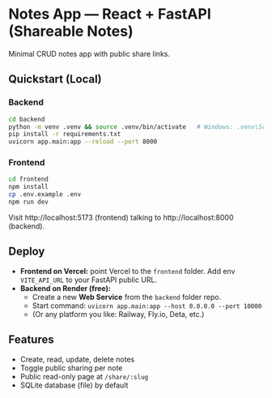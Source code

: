 # Notes App — React + FastAPI (Shareable Notes)

Minimal CRUD notes app with public share links.

## Quickstart (Local)
### Backend
```bash
cd backend
python -m venv .venv && source .venv/bin/activate   # Windows: .venv\Scripts\activate
pip install -r requirements.txt
uvicorn app.main:app --reload --port 8000
```

### Frontend
```bash
cd frontend
npm install
cp .env.example .env
npm run dev
```

Visit http://localhost:5173 (frontend) talking to http://localhost:8000 (backend).

## Deploy
- **Frontend on Vercel:** point Vercel to the `frontend` folder. Add env `VITE_API_URL` to your FastAPI public URL.
- **Backend on Render (free):**
  - Create a new **Web Service** from the `backend` folder repo.
  - Start command: `uvicorn app.main:app --host 0.0.0.0 --port 10000`
  - (Or any platform you like: Railway, Fly.io, Deta, etc.)

## Features
- Create, read, update, delete notes
- Toggle public sharing per note
- Public read-only page at `/share/:slug`
- SQLite database (file) by default
